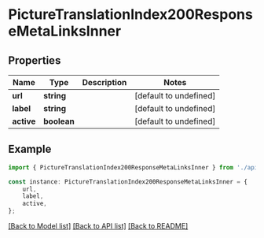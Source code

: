 # PictureTranslationIndex200ResponseMetaLinksInner


## Properties

Name | Type | Description | Notes
------------ | ------------- | ------------- | -------------
**url** | **string** |  | [default to undefined]
**label** | **string** |  | [default to undefined]
**active** | **boolean** |  | [default to undefined]

## Example

```typescript
import { PictureTranslationIndex200ResponseMetaLinksInner } from './api';

const instance: PictureTranslationIndex200ResponseMetaLinksInner = {
    url,
    label,
    active,
};
```

[[Back to Model list]](../README.md#documentation-for-models) [[Back to API list]](../README.md#documentation-for-api-endpoints) [[Back to README]](../README.md)

